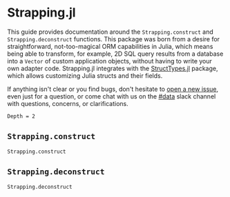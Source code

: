 # Strapping.jl

This guide provides documentation around the `Strapping.construct` and `Strapping.deconstruct` functions.
This package was born from a desire for straightforward, not-too-magical ORM capabilities in Julia, which
means being able to transform, for example, 2D SQL query results from a database into a `Vector` of custom
application objects, without having to write your own adapter code. Strapping.jl integrates with the
[StructTypes.jl](https://github.com/JuliaData/StructTypes.jl) package, which allows customizing Julia structs
and their fields.

If anything isn't clear or you find bugs, don't hesitate to [open a new issue](https://github.com/JuliaData/Strapping.jl/issues/new), even just for a question, or come chat with us on the
[#data](https://julialang.slack.com/messages/data/) slack channel with questions, concerns, or clarifications.

```@contents
Depth = 2
```

## `Strapping.construct`

```@docs
Strapping.construct
```

## `Strapping.deconstruct`

```@docs
Strapping.deconstruct
```
